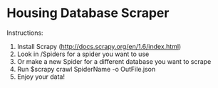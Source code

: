 # Housing Database Scraper
Instructions:
1. Install Scrapy (http://docs.scrapy.org/en/1.6/index.html)
2. Look in /Spiders for a spider you want to use
3. Or make a new Spider for a different database you want to scrape
4. Run $scrapy crawl SpiderName -o OutFile.json
5. Enjoy your data!
